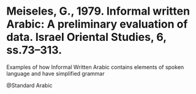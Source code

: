 # Meiseles, G., 1979. Informal written Arabic: A preliminary evaluation of data.  Israel Oriental Studies, 6, ss.73–313.

Examples of how Informal Written Arabic contains elements of spoken language and have simplified grammar

@Standard Arabic
